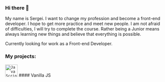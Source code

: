 ### Hi there 👋
My name is Sergei. I want to change my profession and become a front-end developer. I hope to get more practice and meet new people. I am not afraid of difficulties, I will try to complete the course. Rather being a Junior means always learning new things and believe that everything is possible.

Currently looking for work as a Front-end Developer.

### My projects:

<a href="https://www.javascript.com"><code><img alt="JavaScript" height="40px" src="https://cdn.svgporn.com/logos/javascript.svg" /></code></a> #### Vanilla JS


<!--
**Domask2/Domask2** is a ✨ _special_ ✨ repository because its `README.md` (this file) appears on your GitHub profile.

Here are some ideas to get you started:

- 🔭 I’m currently working on ...
- 🌱 I’m currently learning ...
- 👯 I’m looking to collaborate on ...
- 🤔 I’m looking for help with ...
- 💬 Ask me about ...
- 📫 How to reach me: ...
- 😄 Pronouns: ...
- ⚡ Fun fact: ...
-->
